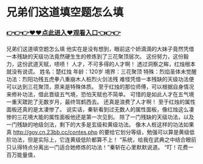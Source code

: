 # 兄弟们这道填空题怎么填

### <a href="https://github.com/kajuf/hait/issues/1">👉👉👉♥♥点此进入♥观看入口👈👉👉</a>

兄弟们这道填空题怎么填
他实在是没有想到，眼前这个娇滴滴的大妹子竟然凭借一本残缺的天级功法竟然硬生生的修炼到了三花聚顶层次。
    这份努力，这份毅力，这份武道天赋，啧啧！
    人才，不可多得的人才啊！
    透过洞察之眸，红烛根本就没有说谎。
    姓名：楚红烛
    年龄：120岁
    境界：三花聚顶
    特殊：烈焰圣体未觉醒
    功法：烈阳功残五虎拳八重崩木人桩烈火剑法残
    难怪凭借一本残缺的天级功法便可以达到三花聚顶，原来是特殊体质。
    至于红烛的那位师傅，可以根据自身情况来修补功法，借此晋级五气境，恐怕天赋也不简单。
    可惜的是如此人才在五气境一重天蹉跎了无数岁月，最终驾鹤西去。
    还真是浪费了人才啊！
    至于红烛的属性面板还真的是太凄惨了。
    说实话，秦斩看到过无数人的属性面板，像红烛这么凄惨的三花境大能的属性面板他还是第一次见到。
    除了一门残缺的天级功法，以及一门残缺的地级剑法，剩下的大多是玄级和黄级功法。
    像木人桩这样的功法如果真
    http://gov.cn.23bb.cc/contes.php
    的要给它划分等级，勉强可以算是黄级低阶功法，但是实际上，它连黄级低阶都算不上！
    “系统，给我在武典之中结合眼前只认得特点分离出一门适合她修炼的功法！”秦斩在心里默默说道。
    “叮！花费一百万能量值，
